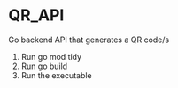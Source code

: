 # QR_API
Go backend API that generates a QR code/s


1. Run go mod tidy 
2. Run go build
3. Run the executable